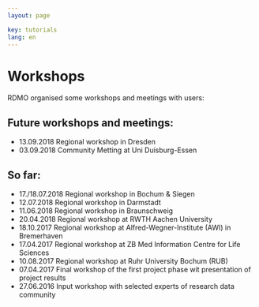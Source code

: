 ```yaml
---
layout: page

key: tutorials
lang: en
---
```


Workshops
=========

RDMO organised some workshops and meetings with users:

Future workshops and meetings:
-----------------------------------------------

* 13.09.2018 Regional workshop in Dresden
* 03.09.2018 Community Metting at Uni Duisburg-Essen

So far:
--------------------------------------------

* 17./18.07.2018 Regional workshop in Bochum & Siegen
* 12.07.2018 Regional workshop in Darmstadt
* 11.06.2018 Regional workshop in Braunschweig
* 20.04.2018 Regional workshop at RWTH Aachen University
* 18.10.2017 Regional workshop at Alfred-Wegner-Institute (AWI) in Bremerhaven
* 17.04.2017 Regional workshop at ZB Med Information Centre for Life Sciences
* 10.08.2017 Regional workshop at Ruhr University Bochum (RUB)
* 07.04.2017 Final workshop of the first project phase wit presentation of project results 
* 27.06.2016 Input workshop with selected experts of research data community 
